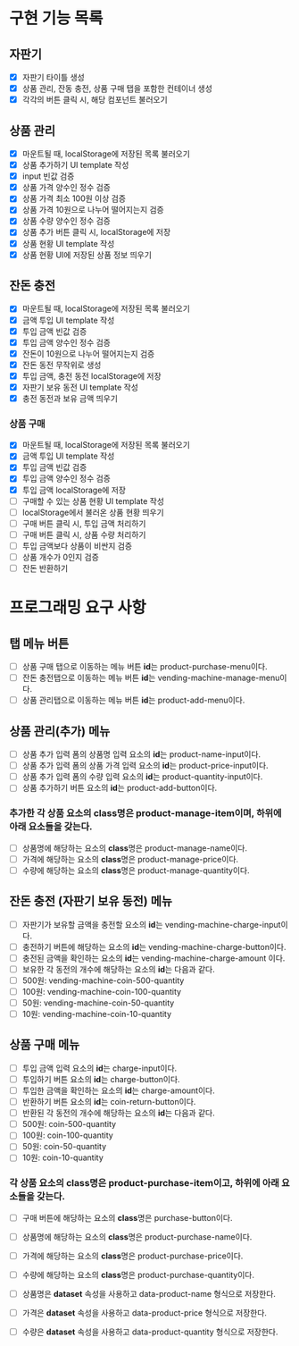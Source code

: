 # 구현 기능 목록

## 자판기

- [x] 자판기 타이틀 생성
- [x] 상품 관리, 잔동 충전, 상품 구매 탭을 포함한 컨테이너 생성
- [x] 각각의 버튼 클릭 시, 해당 컴포넌트 불러오기

## 상품 관리

- [x] 마운트될 때, localStorage에 저장된 목록 불러오기
- [x] 상품 추가하기 UI template 작성
- [x] input 빈값 검증
- [x] 상품 가격 양수인 정수 검증
- [x] 상품 가격 최소 100원 이상 검증
- [x] 상품 가격 10원으로 나누어 떨어지는지 검증
- [x] 상품 수량 양수인 정수 검증
- [x] 상품 추가 버튼 클릭 시, localStorage에 저장
- [x] 상품 현황 UI template 작성
- [x] 상품 현황 UI에 저장된 상품 정보 띄우기

## 잔돈 충전

- [x] 마운트될 때, localStorage에 저장된 목록 불러오기
- [x] 금액 투입 UI template 작성
- [x] 투입 금액 빈값 검증
- [x] 투입 금액 양수인 정수 검증
- [x] 잔돈이 10원으로 나누어 떨어지는지 검증
- [x] 잔돈 동전 무작위로 생성
- [x] 투입 금액, 충전 동전 localStorage에 저장
- [x] 자판기 보유 동전 UI template 작성
- [x] 충전 동전과 보유 금액 띄우기

### 상품 구매

- [x] 마운트될 때, localStorage에 저장된 목록 불러오기
- [x] 금액 투입 UI template 작성
- [x] 투입 금액 빈값 검증
- [x] 투입 금액 양수인 정수 검증
- [x] 투입 금액 localStorage에 저장
- [ ] 구매할 수 있는 상품 현황 UI template 작성
- [ ] localStorage에서 불러온 상품 현황 띄우기
- [ ] 구매 버튼 클릭 시, 투입 금액 처리하기
- [ ] 구매 버튼 클릭 시, 상품 수량 처리하기
- [ ] 투입 금액보다 상품이 비싼지 검증
- [ ] 상품 개수가 0인지 검증
- [ ] 잔돈 반환하기

# 프로그래밍 요구 사항

## 탭 메뉴 버튼

- [ ] 상품 구매 탭으로 이동하는 메뉴 버튼 **id**는 product-purchase-menu이다.
- [ ] 잔돈 충전탭으로 이동하는 메뉴 버튼 **id**는 vending-machine-manage-menu이다.
- [ ] 상품 관리탭으로 이동하는 메뉴 버튼 **id**는 product-add-menu이다.

## 상품 관리(추가) 메뉴

- [ ] 상품 추가 입력 폼의 상품명 입력 요소의 **id**는 product-name-input이다.
- [ ] 상품 추가 입력 폼의 상품 가격 입력 요소의 **id**는 product-price-input이다.
- [ ] 상품 추가 입력 폼의 수량 입력 요소의 **id**는 product-quantity-input이다.
- [ ] 상품 추가하기 버튼 요소의 **id**는 product-add-button이다.

### 추가한 각 상품 요소의 class명은 product-manage-item이며, 하위에 아래 요소들을 갖는다.

- [ ] 상품명에 해당하는 요소의 **class**명은 product-manage-name이다.
- [ ] 가격에 해당하는 요소의 **class**명은 product-manage-price이다.
- [ ] 수량에 해당하는 요소의 **class**명은 product-manage-quantity이다.

## 잔돈 충전 (자판기 보유 동전) 메뉴

- [ ] 자판기가 보유할 금액을 충전할 요소의 **id**는 vending-machine-charge-input이다.
- [ ] 충전하기 버튼에 해당하는 요소의 **id**는 vending-machine-charge-button이다.
- [ ] 충전된 금액을 확인하는 요소의 **id**는 vending-machine-charge-amount 이다.
- [ ] 보유한 각 동전의 개수에 해당하는 요소의 **id**는 다음과 같다.
- [ ] 500원: vending-machine-coin-500-quantity
- [ ] 100원: vending-machine-coin-100-quantity
- [ ] 50원: vending-machine-coin-50-quantity
- [ ] 10원: vending-machine-coin-10-quantity

## 상품 구매 메뉴

- [ ] 투입 금액 입력 요소의 **id**는 charge-input이다.
- [ ] 투입하기 버튼 요소의 **id**는 charge-button이다.
- [ ] 투입한 금액을 확인하는 요소의 **id**는 charge-amount이다.
- [ ] 반환하기 버튼 요소의 **id**는 coin-return-button이다.
- [ ] 반환된 각 동전의 개수에 해당하는 요소의 **id**는 다음과 같다.
- [ ] 500원: coin-500-quantity
- [ ] 100원: coin-100-quantity
- [ ] 50원: coin-50-quantity
- [ ] 10원: coin-10-quantity

### 각 상품 요소의 class명은 product-purchase-item이고, 하위에 아래 요소들을 갖는다.

- [ ] 구매 버튼에 해당하는 요소의 **class**명은 purchase-button이다.
- [ ] 상품명에 해당하는 요소의 **class**명은 product-purchase-name이다.
- [ ] 가격에 해당하는 요소의 **class**명은 product-purchase-price이다.
- [ ] 수량에 해당하는 요소의 **class**명은 product-purchase-quantity이다.

- [ ] 상품명은 **dataset** 속성을 사용하고 data-product-name 형식으로 저장한다.
- [ ] 가격은 **dataset** 속성을 사용하고 data-product-price 형식으로 저장한다.
- [ ] 수량은 **dataset** 속성을 사용하고 data-product-quantity 형식으로 저장한다.
